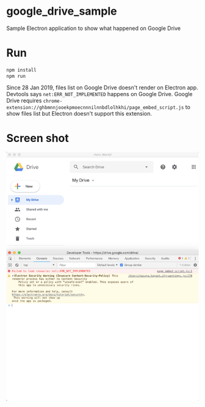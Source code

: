 # google_drive_sample
Sample Electron application to show what happened on Google Drive

# Run
```
npm install
npm run
```

Since 28 Jan 2019, files list on Google Drive doesn't render on Electron app.
Devtools says `net:ERR_NOT_IMPLEMENTED` happens on Google Drive.
Google Drive requires `chrome-extension://ghbmnnjooekpmoecnnnilnnbdlolhkhi/page_embed_script.js` to show files list but
Electron doesn't support this extension.

# Screen shot
![screen shot](https://github.com/KazuyaHayashi/google_drive_sample/blob/master/images/screen_shot.png)
